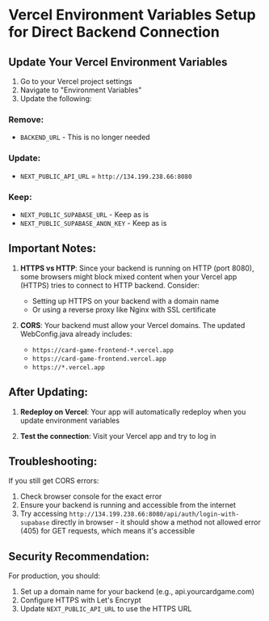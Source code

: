 # Vercel Environment Variables Setup for Direct Backend Connection

## Update Your Vercel Environment Variables

1. Go to your Vercel project settings
2. Navigate to "Environment Variables"
3. Update the following:

### Remove:
- `BACKEND_URL` - This is no longer needed

### Update:
- `NEXT_PUBLIC_API_URL` = `http://134.199.238.66:8080`

### Keep:
- `NEXT_PUBLIC_SUPABASE_URL` - Keep as is
- `NEXT_PUBLIC_SUPABASE_ANON_KEY` - Keep as is

## Important Notes:

1. **HTTPS vs HTTP**: Since your backend is running on HTTP (port 8080), some browsers might block mixed content when your Vercel app (HTTPS) tries to connect to HTTP backend. Consider:
   - Setting up HTTPS on your backend with a domain name
   - Or using a reverse proxy like Nginx with SSL certificate

2. **CORS**: Your backend must allow your Vercel domains. The updated WebConfig.java already includes:
   - `https://card-game-frontend-*.vercel.app`
   - `https://card-game-frontend.vercel.app`
   - `https://*.vercel.app`

## After Updating:

1. **Redeploy on Vercel**: Your app will automatically redeploy when you update environment variables

2. **Test the connection**: Visit your Vercel app and try to log in

## Troubleshooting:

If you still get CORS errors:
1. Check browser console for the exact error
2. Ensure your backend is running and accessible from the internet
3. Try accessing `http://134.199.238.66:8080/api/auth/login-with-supabase` directly in browser - it should show a method not allowed error (405) for GET requests, which means it's accessible

## Security Recommendation:

For production, you should:
1. Set up a domain name for your backend (e.g., api.yourcardgame.com)
2. Configure HTTPS with Let's Encrypt
3. Update `NEXT_PUBLIC_API_URL` to use the HTTPS URL